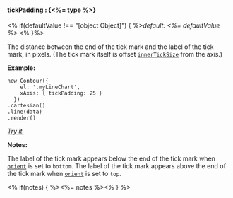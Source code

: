 #### **tickPadding** : {<%= type %>}

<% if(defaultValue !== "[object Object]") { %>*default: <%= defaultValue %>* <% }%>

The distance between the end of the tick mark and the label of the tick mark, in pixels. (The tick mark itself is offset [`innerTickSize`](#config_config.xAxis.innerTickSize) from the axis.)

**Example:**

    new Contour({
        el: '.myLineChart',
        xAxis: { tickPadding: 25 }
      })
    .cartesian()
    .line(data)
    .render()

*[Try it.](<%= jsFiddleLink %>)*

**Notes:**

The label of the tick mark appears below the end of the tick mark when [`orient`](#config_config.xAxis.orient) is set to `bottom`. The label of the tick mark appears above the end of the tick mark when [`orient`](#config_config.xAxis.orient) is set to `top`.

<% if(notes) { %><%= notes %><% } %>

